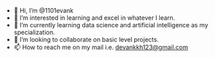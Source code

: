 - 👋 Hi, I’m @1101evank
- 👀 I’m interested in learning and excel in whatever I learn.
- 🌱 I’m currently learning data science and artificial intelligence as my specialization.
- 💞️ I’m looking to collaborate on basic level projects.
- 📫 How to reach me on my mail i.e. devankkh123@gmail.com  

<!---
1101evank/1101evank is a ✨ special ✨ repository because its `README.md` (this file) appears on your GitHub profile.
You can click the Preview link to take a look at your changes.
--->
